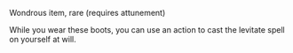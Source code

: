Wondrous item, rare (requires attunement) 

While you wear these boots, you can use an action to cast the levitate spell on yourself at will. 